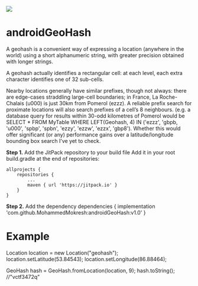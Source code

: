 [![](https://jitpack.io/v/MohammedMokresh/androidGeoHash.svg)](https://jitpack.io/#MohammedMokresh/androidGeoHash)


# androidGeoHash

A geohash is a convenient way of expressing a location (anywhere in the world) using a short alphanumeric string,
with greater precision obtained with longer strings.

A geohash actually identifies a rectangular cell: at each level, each extra character identifies one of 32 sub-cells.



 Nearby locations generally have similar prefixes, though not always: there are edge-cases straddling large-cell boundaries; in France, La Roche-Chalais (u000) is just 30km from Pomerol (ezzz). A reliable prefix search for proximate locations will also search prefixes of a cell’s 8 neighbours. (e.g. a database query for results within 30-odd kilometres of Pomerol would be SELECT * FROM MyTable WHERE LEFT(Geohash, 4) IN ('ezzz', 'gbpb, 'u000', 'spbp', 'spbn', 'ezzy', 'ezzw', 'ezzx', 'gbp8'). Whether this would offer significant (or any) performance gains over a latitude/longitude bounding box search I’ve yet to check.


**Step 1.** Add the JitPack repository to your build file
Add it in your root build.gradle at the end of repositories:

	allprojects {
		repositories {
			...
			maven { url 'https://jitpack.io' }
		}
	}


**Step 2.** Add the dependency
	dependencies {
		implementation 'com.github.MohammedMokresh:androidGeoHash:v1.0'
	}

# Example
  Location location = new Location("geohash");
  location.setLatitude(53.84543);
  location.setLongitude(86.88464);
 
  GeoHash hash = GeoHash.fromLocation(location, 9);
  hash.toString(); //"vctf3472q"



